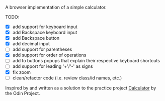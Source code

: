 A browser implementation of a simple calculator.

TODO:
- [x] add support for keyboard input
- [x] add Backspace keyboard input
- [x] add Backspace button
- [x] add decimal input
- [ ] add support for parentheses
- [x] add support for order of operations
- [ ] add to buttons popups that explain their respective keyboard shortcuts
- [ ] add support for leading '+'/'-' as signs
- [x] fix zoom
- [ ] clean/refactor code (i.e. review class/id names, etc.)

Inspired by and written as a solution to the practice project
[Calculator](https://www.theodinproject.com/courses/web-development-101/lessons/calculator) by the Odin Project.
